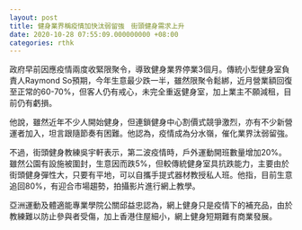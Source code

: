 ```yaml
---
layout: post
title: 健身業界稱疫情加快汰弱留強　街頭健身需求上升
date: 2020-10-28 07:55:09.000000000 +08:00
categories: rthk
---
```


政府早前因應疫情兩度收緊限聚令，導致健身業界停業3個月。傳統小型健身室負責人Raymond So預期，今年生意最少跌一半，雖然限聚令鬆綁，近月營業額回復至正常的60-70%，但客人仍有戒心，未完全重返健身室，加上業主不願減租，目前仍有虧損。

他說，雖然近年不少人開始健身，但連鎖健身中心割價式競爭激烈，亦有不少新營運者加入，坦言跟隨節奏有困難。他認為，疫情成為分水嶺，催化業界汰弱留強。

不過，街頭健身教練吳宇軒表示，第二波疫情時，戶外運動開班數量增加20%。雖然公園有設施被圍封，生意因而跌5%，但較傳統健身室具抗跌能力，主要由於街頭健身彈性大，只要有平地，可以自攜手提式器材教授私人班。他指，目前生意追回80%，有迎合市場趨勢，拍攝影片進行網上教學。

亞洲運動及體適能專業學院公關邱益忠認為，網上健身只是疫情下的補充品，由於教練難以防止參與者受傷，加上香港住屋細小，網上健身短期難有商業發展。
